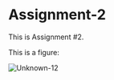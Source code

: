 # Assignment-2


This is Assignment #2.

This is a figure:


![Unknown-12](https://github.com/user-attachments/assets/0d3a418b-f683-403a-a3b7-571ea35dcdcb)
